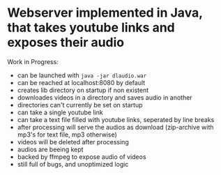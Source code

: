 # Webserver implemented in Java, that takes youtube links and exposes their audio

Work in Progress:

* can be launched with <code>java -jar dlaudio.war</code>
* can be reached at localhost:8080 by default
* creates lib directory on startup if non existent
* downloades videos in a directory and saves audio in another
* directories can't currently be set on startup
* can take a single youtube link
* can take a text file filled with youtube links, seperated by line breaks
* after processing will serve the audios as download (zip-archive with mp3's for text file, mp3 otherwise)
* videos will be deleted after processing
* audios are beeing kept
* backed by ffmpeg to expose audio of videos
* still full of bugs, and unoptimized logic
